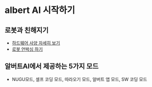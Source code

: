 # albert AI 시작하기

로봇과 친해지기
--
  - [하드웨어 사양 자세히 보기](https://github.com/albertailabs/HW)
  - [로봇 언박싱 하기](https://github.com/albertailabs/Unboxing)


알버트AI에서 제공하는 5가지 모드 
--
  - NUGU모드, 셀프 코딩 모드, 따라오기 모드, 알버트 앱 모드, SW 코딩 모드
  

  
  
  

